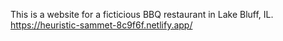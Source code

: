 This is a website for a ficticious BBQ restaurant in Lake Bluff, IL.
https://heuristic-sammet-8c9f6f.netlify.app/